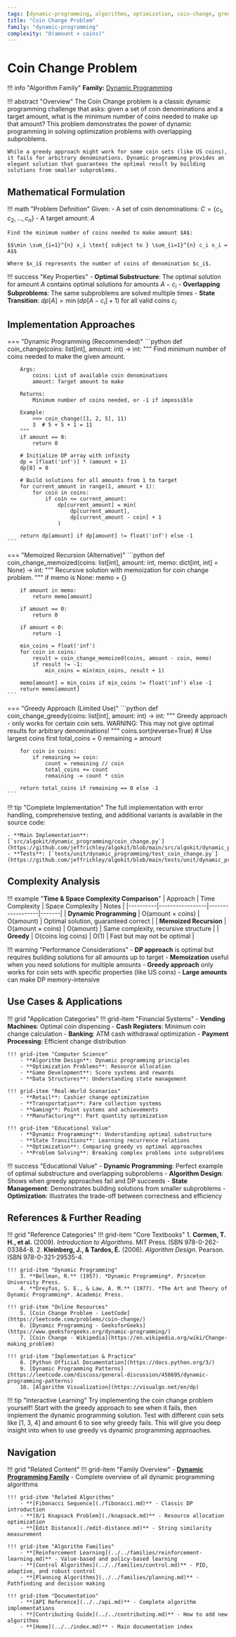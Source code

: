 ```yaml
---
tags: [dynamic-programming, algorithms, optimization, coin-change, greedy, dp]
title: "Coin Change Problem"
family: "dynamic-programming"
complexity: "O(amount × coins)"
---
```


# Coin Change Problem

!!! info "Algorithm Family"
    **Family:** [Dynamic Programming](../../families/dynamic-programming.md)

!!! abstract "Overview"
    The Coin Change problem is a classic dynamic programming challenge that asks: given a set of coin denominations and a target amount, what is the minimum number of coins needed to make up that amount? This problem demonstrates the power of dynamic programming in solving optimization problems with overlapping subproblems.

    While a greedy approach might work for some coin sets (like US coins), it fails for arbitrary denominations. Dynamic programming provides an elegant solution that guarantees the optimal result by building solutions from smaller subproblems.

## Mathematical Formulation

!!! math "Problem Definition"
    Given:
    - A set of coin denominations: $C = \{c_1, c_2, ..., c_n\}$
    - A target amount: $A$
    
    Find the minimum number of coins needed to make amount $A$:
    
    $$\min \sum_{i=1}^{n} x_i \text{ subject to } \sum_{i=1}^{n} c_i x_i = A$$
    
    Where $x_i$ represents the number of coins of denomination $c_i$.

!!! success "Key Properties"
    - **Optimal Substructure**: The optimal solution for amount $A$ contains optimal solutions for amounts $A - c_i$
    - **Overlapping Subproblems**: The same subproblems are solved multiple times
    - **State Transition**: $dp[A] = \min(dp[A - c_i] + 1)$ for all valid coins $c_i$

## Implementation Approaches

=== "Dynamic Programming (Recommended)"
    ```python
    def coin_change(coins: list[int], amount: int) -> int:
        """
        Find minimum number of coins needed to make the given amount.
        
        Args:
            coins: List of available coin denominations
            amount: Target amount to make
            
        Returns:
            Minimum number of coins needed, or -1 if impossible
            
        Example:
            >>> coin_change([1, 2, 5], 11)
            3  # 5 + 5 + 1 = 11
        """
        if amount == 0:
            return 0
        
        # Initialize DP array with infinity
        dp = [float('inf')] * (amount + 1)
        dp[0] = 0
        
        # Build solutions for all amounts from 1 to target
        for current_amount in range(1, amount + 1):
            for coin in coins:
                if coin <= current_amount:
                    dp[current_amount] = min(
                        dp[current_amount], 
                        dp[current_amount - coin] + 1
                    )
        
        return dp[amount] if dp[amount] != float('inf') else -1
    ```

=== "Memoized Recursion (Alternative)"
    ```python
    def coin_change_memoized(coins: list[int], amount: int, memo: dict[int, int] = None) -> int:
        """
        Recursive solution with memoization for coin change problem.
        """
        if memo is None:
            memo = {}
        
        if amount in memo:
            return memo[amount]
        
        if amount == 0:
            return 0
        
        if amount < 0:
            return -1
        
        min_coins = float('inf')
        for coin in coins:
            result = coin_change_memoized(coins, amount - coin, memo)
            if result != -1:
                min_coins = min(min_coins, result + 1)
        
        memo[amount] = min_coins if min_coins != float('inf') else -1
        return memo[amount]
    ```

=== "Greedy Approach (Limited Use)"
    ```python
    def coin_change_greedy(coins: list[int], amount: int) -> int:
        """
        Greedy approach - only works for certain coin sets.
        WARNING: This may not give optimal results for arbitrary denominations!
        """
        coins.sort(reverse=True)  # Use largest coins first
        total_coins = 0
        remaining = amount
        
        for coin in coins:
            if remaining >= coin:
                count = remaining // coin
                total_coins += count
                remaining -= count * coin
        
        return total_coins if remaining == 0 else -1
    ```

!!! tip "Complete Implementation"
    The full implementation with error handling, comprehensive testing, and additional variants is available in the source code:

    - **Main Implementation**: [`src/algokit/dynamic_programming/coin_change.py`](https://github.com/jeffrichley/algokit/blob/main/src/algokit/dynamic_programming/coin_change.py)
    - **Tests**: [`tests/unit/dynamic_programming/test_coin_change.py`](https://github.com/jeffrichley/algokit/blob/main/tests/unit/dynamic_programming/test_coin_change.py)

## Complexity Analysis

!!! example "**Time & Space Complexity Comparison**"
    | Approach | Time Complexity | Space Complexity | Notes |
    |----------|-----------------|------------------|-------|
    | **Dynamic Programming** | O(amount × coins) | O(amount) | Optimal solution, guaranteed correct |
    | **Memoized Recursion** | O(amount × coins) | O(amount) | Same complexity, recursive structure |
    | **Greedy** | O(coins log coins) | O(1) | Fast but may not be optimal |

!!! warning "Performance Considerations"
    - **DP approach** is optimal but requires building solutions for all amounts up to target
    - **Memoization** useful when you need solutions for multiple amounts
    - **Greedy approach** only works for coin sets with specific properties (like US coins)
    - **Large amounts** can make DP memory-intensive

## Use Cases & Applications

!!! grid "Application Categories"
    !!! grid-item "Financial Systems"
        - **Vending Machines**: Optimal coin dispensing
        - **Cash Registers**: Minimum coin change calculation
        - **Banking**: ATM cash withdrawal optimization
        - **Payment Processing**: Efficient change distribution

    !!! grid-item "Computer Science"
        - **Algorithm Design**: Dynamic programming principles
        - **Optimization Problems**: Resource allocation
        - **Game Development**: Score systems and rewards
        - **Data Structures**: Understanding state management

    !!! grid-item "Real-World Scenarios"
        - **Retail**: Cashier change optimization
        - **Transportation**: Fare collection systems
        - **Gaming**: Point systems and achievements
        - **Manufacturing**: Part quantity optimization

    !!! grid-item "Educational Value"
        - **Dynamic Programming**: Understanding optimal substructure
        - **State Transitions**: Learning recurrence relations
        - **Optimization**: Comparing greedy vs optimal approaches
        - **Problem Solving**: Breaking complex problems into subproblems

!!! success "Educational Value"
    - **Dynamic Programming**: Perfect example of optimal substructure and overlapping subproblems
    - **Algorithm Design**: Shows when greedy approaches fail and DP succeeds
    - **State Management**: Demonstrates building solutions from smaller subproblems
    - **Optimization**: Illustrates the trade-off between correctness and efficiency

## References & Further Reading

!!! grid "Reference Categories"
    !!! grid-item "Core Textbooks"
        1. **Cormen, T. H., et al.** (2009). *Introduction to Algorithms*. MIT Press. ISBN 978-0-262-03384-8.
        2. **Kleinberg, J., & Tardos, É.** (2006). *Algorithm Design*. Pearson. ISBN 978-0-321-29535-4.

    !!! grid-item "Dynamic Programming"
        3. **Bellman, R.** (1957). *Dynamic Programming*. Princeton University Press.
        4. **Dreyfus, S. E., & Law, A. M.** (1977). *The Art and Theory of Dynamic Programming*. Academic Press.

    !!! grid-item "Online Resources"
        5. [Coin Change Problem - LeetCode](https://leetcode.com/problems/coin-change/)
        6. [Dynamic Programming - GeeksforGeeks](https://www.geeksforgeeks.org/dynamic-programming/)
        7. [Coin Change - Wikipedia](https://en.wikipedia.org/wiki/Change-making_problem)

    !!! grid-item "Implementation & Practice"
        8. [Python Official Documentation](https://docs.python.org/3/)
        9. [Dynamic Programming Patterns](https://leetcode.com/discuss/general-discussion/458695/dynamic-programming-patterns)
        10. [Algorithm Visualization](https://visualgo.net/en/dp)

!!! tip "Interactive Learning"
    Try implementing the coin change problem yourself! Start with the greedy approach to see when it fails, then implement the dynamic programming solution. Test with different coin sets like [1, 3, 4] and amount 6 to see why greedy fails. This will give you deep insight into when to use greedy vs dynamic programming approaches.

## Navigation

!!! grid "Related Content"
    !!! grid-item "Family Overview"
        - **[Dynamic Programming Family](../../families/dynamic-programming.md)** - Complete overview of all dynamic programming algorithms
    
    !!! grid-item "Related Algorithms"
        - **[Fibonacci Sequence](./fibonacci.md)** - Classic DP introduction
        - **[0/1 Knapsack Problem](./knapsack.md)** - Resource allocation optimization
        - **[Edit Distance](./edit-distance.md)** - String similarity measurement
    
    !!! grid-item "Algorithm Families"
        - **[Reinforcement Learning](../../families/reinforcement-learning.md)** - Value-based and policy-based learning
        - **[Control Algorithms](../../families/control.md)** - PID, adaptive, and robust control
        - **[Planning Algorithms](../../families/planning.md)** - Pathfinding and decision making
    
    !!! grid-item "Documentation"
        - **[API Reference](../../api.md)** - Complete algorithm implementations
        - **[Contributing Guide](../../contributing.md)** - How to add new algorithms
        - **[Home](../../index.md)** - Main documentation index
